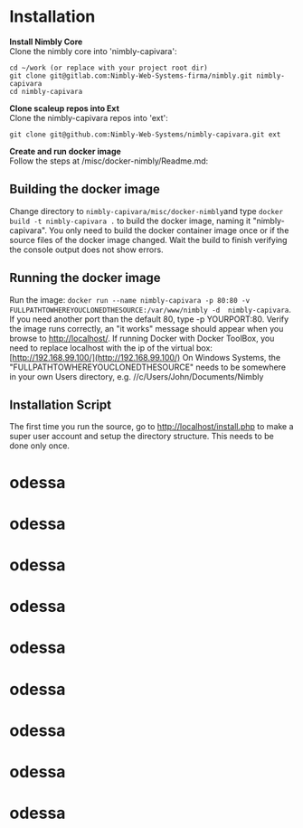 Installation 
============

**Install Nimbly Core**<br />
Clone the nimbly core into 'nimbly-capivara':<br />

```
cd ~/work (or replace with your project root dir)
git clone git@gitlab.com:Nimbly-Web-Systems-firma/nimbly.git nimbly-capivara
cd nimbly-capivara
```

**Clone scaleup repos into Ext**<br />
Clone the nimbly-capivara repos into 'ext':<br />

```
git clone git@github.com:Nimbly-Web-Systems/nimbly-capivara.git ext
```

**Create and run docker image**<br />
Follow the steps at /misc/docker-nimbly/Readme.md:

Building the docker image
-------------------------
Change directory to `nimbly-capivara/misc/docker-nimbly`and type `docker build -t nimbly-capivara .` to build the docker image, naming it "nimbly-capivara". 
You only need to build the docker container image once or if the source files of the docker image changed. 
Wait the build to finish verifying the console output does not show errors.
 
Running the docker image
------------------------
Run the image: `docker run --name nimbly-capivara -p 80:80 -v FULLPATHTOWHEREYOUCLONEDTHESOURCE:/var/www/nimbly -d  nimbly-capivara`. 
If you need another port than the default 80, type -p YOURPORT:80. Verify the image runs correctly, an "it works" message should appear when you browse to [http://localhost/](http://localhost/). 
If running Docker with Docker ToolBox, you need to replace localhost with the ip of the virtual box: [http://192.168.99.100/](http://192.168.99.100/)
On Windows Systems, the "FULLPATHTOWHEREYOUCLONEDTHESOURCE" needs to be somewhere in your own Users directory, e.g. //c/Users/John/Documents/Nimbly

Installation Script
-------------------
The first time you run the source, go to [http://localhost/install.php](http://localhost/install.php) to make a super user account and setup the directory structure. This needs to be done only once. 


# odessa
# odessa
# odessa
# odessa
# odessa
# odessa
# odessa
# odessa
# odessa
